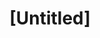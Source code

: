 ---
pid: ws172
title: "[Untitled]"
location_transcription: 
coordinates: "[-75.152818422055, 39.947187223493]"
zipcode: '19106'
gen_neighborhood: Center City
neighborhood: Society Hill,Old City
outside_phl: 
age: '78'
age_range: 70+
instagram: 
image_file_name: ws_172.jpg
proposal_transcription: |-
  This was a great concept!
  Office at Washington Square was rarely open, never had hours posted, nor information available. Got the newspaper on Nov 15 - having gone to City Hall and another site on Nov 11th to find it was taken down.
  Please do it again but communicate communicate, communicate!
topic: 
topic_summary: 0, 0
type: Other No Form
keywords_other: monument lab, mural arts
credit: 
image_labels: 
twitter: 
facebook: 
permalink: "/monuments/ws172/"
layout: item-page
---